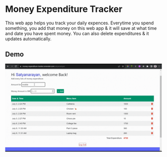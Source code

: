 # Money Expenditure Tracker

This web app helps you track your daily expences. Everytime you spend something, you add that money on this web app & it will save at what time and date you have spent money. You can also delete expenditures & it updates automatically.

## Demo

![](https://github.com/satyadalei/money-expenditure-tracker/blob/master/public/gifs/money%20expenditure%20tracker.gif)